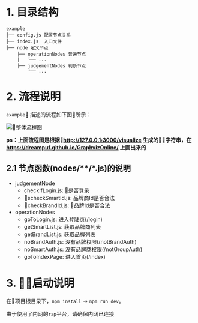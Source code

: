 # 1. 目录结构

```
example
├── config.js 配置节点关系
├── index.js  入口文件
├── node 定义节点
    ├── operationNodes 普通节点
    |   └── ...
    ├── judgementNodes 判断节点
        └── ...
```

# 2. 流程说明

`example` 描述的流程如下图所示：

![整体流程图](https://img.alicdn.com/tfs/TB1tAQPf_tYBeNjy1XdXXXXyVXa-676-778.png)

**ps：上面流程图是根据http://127.0.0.1:3000/visualize 生成的字符串，在 https://dreampuf.github.io/GraphvizOnline/ 上画出来的**

## 2.1 节点函数(nodes/**/*.js)的说明

- judgementNode
    - checkIfLogin.js: 是否登录
    - scheckSmartId.js: 品牌商Id是否合法
    - checkBrandId.js: 品牌Id是否合法
- operationNodes
    - goToLogin.js: 进入登陆页(/login)
    - getSmartList.js: 获取品牌商列表
    - getBrandList.js: 获取品牌列表
    - noBrandAuth.js: 没有品牌权限(/notBrandAuth)
    - noSmartAuth.js: 没有品牌商权限(/notGroupAuth)
    - goToIndexPage: 进入首页(/index)

# 3. 启动说明

在项目根目录下，`npm install`  ->  `npm run dev`。

由于使用了内网的`rap`平台，请确保内网已连接

